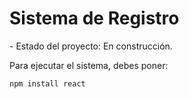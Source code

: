 <h1>Sistema de Registro</h1>
- Estado del proyecto: En construcción.
<p>Para ejecutar el sistema, debes poner:</p>
<code>npm install react</code>
